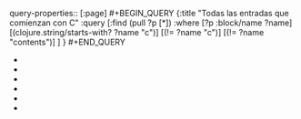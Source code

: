 query-properties:: [:page]
#+BEGIN_QUERY
{:title "Todas las entradas que comienzan con C"
 :query [:find (pull ?p [*])
         :where 
         [?p :block/name ?name]
	 [(clojure.string/starts-with? ?name "c")]
         [(!= ?name "c")]
[(!= ?name "contents")]
	 ]
}
#+END_QUERY

-
-
-
-
-
-